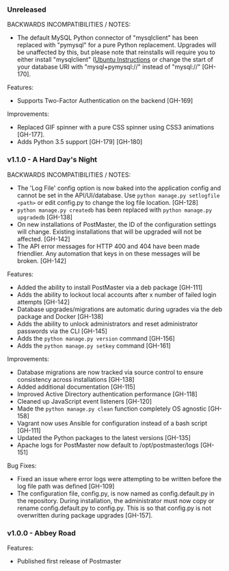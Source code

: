 ### Unreleased

BACKWARDS INCOMPATIBILITIES / NOTES:

* The default MySQL Python connector of "mysqlclient" has been replaced with "pymysql" for a pure Python replacement.
Upgrades will be unaffected by this, but please note that reinstalls will require you to either install "mysqlclient"
([Ubuntu Instructions](https://github.com/PyMySQL/mysqlclient-python#install) or change the start of your database URI
with "mysql+pymysql://" instead of "mysql://" [GH-170].

Features:

* Supports Two-Factor Authentication on the backend [GH-169]

Improvements:

* Replaced GIF spinner with a pure CSS spinner using CSS3 animations [GH-177].
* Adds Python 3.5 support [GH-179] [GH-180]

### v1.1.0 - A Hard Day's Night

BACKWARDS INCOMPATIBILITIES / NOTES:

* The 'Log File' config option is now baked into the application config and cannot be set in the API/UI/database. Use `python manage.py setlogfile <path>` or edit config.py to change the log file location. [GH-128]
* `python manage.py createdb` has been replaced with `python manage.py upgradedb` [GH-138]
* On new installations of PostMaster, the ID of the configuration settings will change. Existing installations that will be upgraded will not be affected. [GH-142]
* The API error messages for HTTP 400 and 404 have been made friendlier. Any automation that keys in on these messages will be broken. [GH-142]

Features:

* Added the ability to install PostMaster via a deb package [GH-111]
* Adds the ability to lockout local accounts after x number of failed login attempts [GH-142]
* Database upgrades/migrations are automatic during ugrades via the deb package and Docker [GH-138]
* Adds the ability to unlock administrators and reset administrator passwords via the CLI [GH-145]
* Adds the `python manage.py version` command [GH-156]
* Adds the `python manage.py setkey` command [GH-161]

Improvements:

* Database migrations are now tracked via source control to ensure consistency across installations [GH-138]
* Added additional documentation [GH-115]
* Improved Active Directory authentication performance [GH-118]
* Cleaned up JavaScript event listeners [GH-120]
* Made the `python manage.py clean` function completely OS agnostic [GH-158]
* Vagrant now uses Ansible for configuration instead of a bash script [GH-111]
* Updated the Python packages to the latest versions [GH-135]
* Apache logs for PostMaster now default to /opt/postmaster/logs [GH-151]

Bug Fixes:

* Fixed an issue where error logs were attempting to be written before the log file path was defined [GH-109]
* The configuration file, config.py, is now named as config.default.py in the repository. During installation, the administrator must now copy or rename config.default.py to config.py.
This is so that config.py is not overwritten during package upgrades [GH-157].


### v1.0.0 - Abbey Road

Features:

* Published first release of Postmaster
